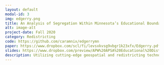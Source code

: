 ```yaml
---
layout: default
modal-id: 3
img: edgerry.png
title: An Analysis of Segregation Within Minnesota’s Educational Boundaries
alt: image-alt
project-date: Fall 2020
category: Redistricting
code: https://github.com/caramnix/edgerrymn
paper: https://www.dropbox.com/scl/fi/levsxkvsg9vbgr1k23xfx/Edgerry.pdf?rlkey=0hkqx9d9zuvqn3hdvme2546ik&st=4bwhw9ws&dl=0
slides: https://www.dropbox.com/preview/APW%20APSA%20Educational%20Districting%20.pdf?role=personal
description: Utilizing cutting-edge geospatial and redistricting technologies, I investigate the impacts of redistricting at the school district and attendance zone level. First, by analyzing the existing boundaries and then by generating alternative districting plans. I explore if current boundaries are giving a specific racial group an educational advantage over another. This educational gerrymandering has normative implications as well as empirical realities for student achievement disparities within a state. I focus on educational boundaries within Minnesota, specifically, 79 school districts and 331 attendance zones. Comparing these geographic realities to alternative computer-generated boundaries, I find that, due to histories of red-lining and segregative politics, the existing attendance zones are less racially representative of the underlying population than those computer-generated. A statewide analysis of these educational boundaries allows for data-rich analyses of racial disparities within Minnesota’s education system. 
---
```


